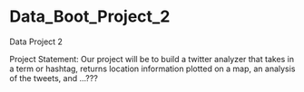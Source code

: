 # Data_Boot_Project_2
Data Project 2

Project Statement: Our project will be to build a twitter analyzer that takes in a term or hashtag, returns location information plotted on a map, an analysis of the tweets, and ...???
